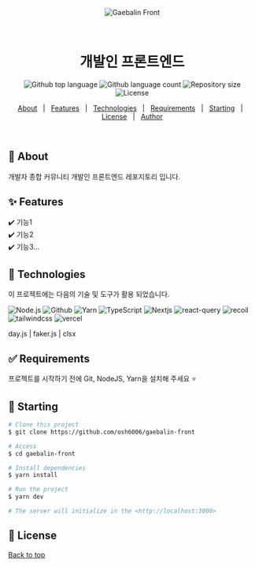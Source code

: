 <div align="center" id="top"> 
  <img src="./.github/app.gif" alt="Gaebalin Front" />

&#xa0;

  <!-- <a href="https://gaebalinfront.netlify.app">Demo</a> -->
</div>

<h1 align="center">개발인 프론트엔드</h1>

<p align="center">
  <img alt="Github top language" src="https://img.shields.io/github/languages/top/osh6006/gaebalin-front?color=56BEB8">
  <img alt="Github language count" src="https://img.shields.io/github/languages/count/osh6006/gaebalin-front?color=56BEB8">
  <img alt="Repository size" src="https://img.shields.io/github/repo-size/osh6006/gaebalin-front?color=56BEB8">
  <img alt="License" src="https://img.shields.io/github/license/osh6006/gaebalin-front?color=56BEB8">

  <!-- <img alt="Github issues" src="https://img.shields.io/github/issues/{{YOUR_GITHUB_USERNAME}}/gaebalin-front?color=56BEB8" /> -->

  <!-- <img alt="Github forks" src="https://img.shields.io/github/forks/{{YOUR_GITHUB_USERNAME}}/gaebalin-front?color=56BEB8" /> -->

  <!-- <img alt="Github stars" src="https://img.shields.io/github/stars/{{YOUR_GITHUB_USERNAME}}/gaebalin-front?color=56BEB8" /> -->
</p>

<!-- Status -->

<!-- <h4 align="center">
	🚧  Gaebalin Front 🚀 Under construction...  🚧
</h4>

<hr> -->

<p align="center">
  <a href="#dart-about">About</a> &#xa0; | &#xa0; 
  <a href="#sparkles-features">Features</a> &#xa0; | &#xa0;
  <a href="#rocket-technologies">Technologies</a> &#xa0; | &#xa0;
  <a href="#white_check_mark-requirements">Requirements</a> &#xa0; | &#xa0;
  <a href="#checkered_flag-starting">Starting</a> &#xa0; | &#xa0;
  <a href="#memo-license">License</a> &#xa0; | &#xa0;
  <a href="https://github.com/{{YOUR_GITHUB_USERNAME}}" target="_blank">Author</a>
</p>

<br>

## :dart: About

개발자 종합 커뮤니티 개발인 프론트엔드 레포지토리 입니다.

## :sparkles: Features

:heavy_check_mark: 기능1 \
:heavy_check_mark: 기능2 \
:heavy_check_mark: 기능3...

## :rocket: Technologies

이 프로젝트에는 다음의 기술 및 도구가 활용 되었습니다.

![Node.js](https://img.shields.io/badge/Node.js-43853D?style=for-the-badge&logo=node.js&logoColor=white)
![Github](https://img.shields.io/badge/GitHub-100000?style=for-the-badge&logo=github&logoColor=white)
![Yarn](https://img.shields.io/badge/Yarn-2C8EBB?style=for-the-badge&logo=yarn&logoColor=white)
![TypeScript](https://img.shields.io/badge/TypeScript-007ACC?style=for-the-badge&logo=typescript&logoColor=white)
![Nextjs](https://img.shields.io/badge/next.js-000000?style=for-the-badge&logo=nextdotjs&logoColor=white)
![react-query](https://img.shields.io/badge/reactquery-FF4154?style=for-the-badge&logo=reactquery&logoColor=white)
![recoil](https://img.shields.io/badge/recoil-3578E5?style=for-the-badge&logo=recoil&logoColor=white)
![tailwindcss](https://img.shields.io/badge/tailwindcss-06B6D4?style=for-the-badge&logo=tailwindcss&logoColor=white)
![vercel](https://img.shields.io/badge/vercel-000000?style=for-the-badge&logo=vercel&logoColor=white)

day.js | faker.js | clsx

## :white_check_mark: Requirements

프로젝트를 시작하기 전에 Git, NodeJS, Yarn을 설치해 주세요 ⭐

## :checkered_flag: Starting

```bash
# Clone this project
$ git clone https://github.com/osh6006/gaebalin-front

# Access
$ cd gaebalin-front

# Install dependencies
$ yarn install

# Run the project
$ yarn dev

# The server will initialize in the <http://localhost:3000>
```

## :memo: License

<a href="#top">Back to top</a>

<!--
This is a [Next.js](https://nextjs.org/) project bootstrapped with [`create-next-app`](https://github.com/vercel/next.js/tree/canary/packages/create-next-app).

## Getting Started

First, run the development server:

```bash
npm run dev
# or
yarn dev
# or
pnpm dev
# or
bun dev
```

Open [http://localhost:3000](http://localhost:3000) with your browser to see the result.

You can start editing the page by modifying `app/page.tsx`. The page auto-updates as you edit the file.

This project uses [`next/font`](https://nextjs.org/docs/basic-features/font-optimization) to automatically optimize and load Inter, a custom Google Font.

## Learn More

To learn more about Next.js, take a look at the following resources:

- [Next.js Documentation](https://nextjs.org/docs) - learn about Next.js features and API.
- [Learn Next.js](https://nextjs.org/learn) - an interactive Next.js tutorial.

You can check out [the Next.js GitHub repository](https://github.com/vercel/next.js/) - your feedback and contributions are welcome!

## Deploy on Vercel

The easiest way to deploy your Next.js app is to use the [Vercel Platform](https://vercel.com/new?utm_medium=default-template&filter=next.js&utm_source=create-next-app&utm_campaign=create-next-app-readme) from the creators of Next.js.

Check out our [Next.js deployment documentation](https://nextjs.org/docs/deployment) for more details.


 -->
